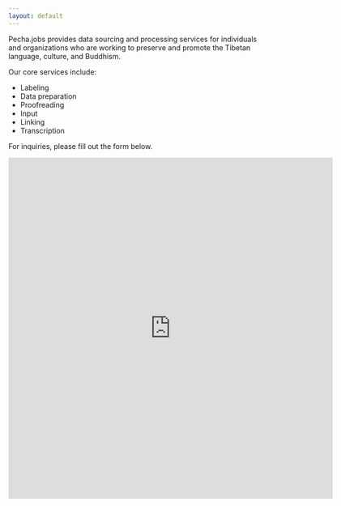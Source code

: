 ```yaml
---
layout: default
---
```


Pecha.jobs provides data sourcing and processing services for individuals and organizations who are working to preserve and promote the Tibetan language, culture, and Buddhism.

Our core services include:
- Labeling
- Data preparation
- Proofreading
- Input
- Linking
- Transcription

For inquiries, please fill out the form below.

 <iframe src="https://docs.google.com/forms/d/e/1FAIpQLSc8AXo4BaCCzuBj2Jg2GPnvlvM0MfiDLFqdIEId2LBLOo2Q5Q/viewform?embedded=true" width="640" height="674" frameborder="0" marginheight="0" marginwidth="0">Loading…</iframe>
